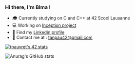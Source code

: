 ### Hi there, I'm Bima !

- 🎓 Currently studying on C and C++ at 42 Scool Lausanne
- 💻 Working on [Inception project](https://github.com/Bima42/Inception)
- 🤝 Find my [Linkedin profile](https://www.linkedin.com/in/tanguy-pauvret/)
- 📧 Contact me at : tanpau42@gmail.com

[![tpauvret's 42 stats](https://badge42.vercel.app/api/v2/cl4cu4yt6003509meu4zyuu1x/stats?cursusId=21&coalitionId=192)](https://github.com/JaeSeoKim/badge42)

![Anurag's GitHub stats](https://github-readme-stats.vercel.app/apiBima42anuraghazra&show_icons=true&theme=radical)
